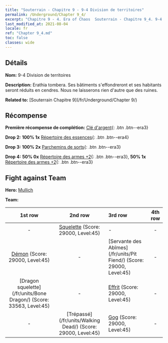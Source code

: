```yaml
---
title: "Souterrain - Chapitre 9 - 9-4 Division de territoires"
permalink: /Underground/Chapter 9_4/
excerpt: "Chapitre 9 - 4. Era of Chaos  Souterrain - Chapitre 9_4. 9-4 Division de territoires"
last_modified_at: 2021-08-04
locale: fr
ref: "Chapter 9_4.md"
toc: false
classes: wide
---
```


## Détails

 **Nom:** 9-4 Division de territoires

 **Description:** Erathia tombera. Ses bâtiments s'effondreront et ses habitants seront réduits en cendres. Nous ne laisserons rien d'autre que des ruines.

 **Related to:** [Souterrain Chapitre 9](/fr/Underground/Chapter 9/)

## Récompense

 **Première récompense de complétion:** [Clé d'argent](/ItemsFR/con_693/){: .btn .btn--era3}

 **Drop 2:** **100% 1x** [Répertoire des essences](/ItemsFR/mat_39/){: .btn .btn--era4}

 **Drop 3:** **100% 2x** [Parchemins de sorts](/ItemsFR/con_694/){: .btn .btn--era3}

 **Drop 4:** **50% 0x** [Répertoire des armes +2](/ItemsFR/mat_32/){: .btn .btn--era3}, **50% 1x** [Répertoire des armes +2](/ItemsFR/mat_32/){: .btn .btn--era3}


## Fight against Team
 **Hero:** [Mullich](/fr/heroes/Mullich/)

 **Team:**


  | 1st row | 2nd row | 3rd row | 4th row |
  |:----:|:----:|:----|:----:|
  | - | [Squelette](/fr/units/Skeleton/) (Score: 29000, Level:45)  | - | - |
  | [Démon](/fr/units/Demon/) (Score: 29000, Level:45)  | - | [Servante des Abîmes](/fr/units/Pit Fiend/) (Score: 29000, Level:45)  | - |
  | [Dragon squelette](/fr/units/Bone Dragon/) (Score: 33563, Level:45)  | - | [Effrit](/fr/units/Efreeti/) (Score: 29000, Level:45)  | - |
  | - | [Trépassé](/fr/units/Walking Dead/) (Score: 29000, Level:45)  | [Gog](/fr/units/Gog/) (Score: 29000, Level:45)  | - |


